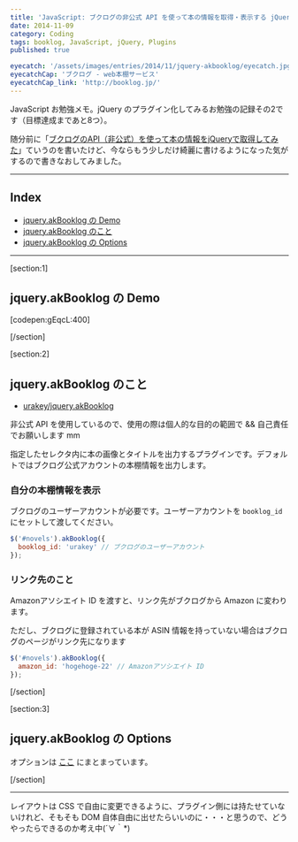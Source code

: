 ```yaml
---
title: 'JavaScript: ブクログの非公式 API を使って本の情報を取得・表示する jQuery プラグイン'
date: 2014-11-09
category: Coding
tags: booklog, JavaScript, jQuery, Plugins
published: true

eyecatch: '/assets/images/entries/2014/11/jquery-akbooklog/eyecatch.jpg'
eyecatchCap: 'ブクログ - web本棚サービス'
eyecatchCap_link: 'http://booklog.jp/'
---
```


JavaScript お勉強メモ。jQuery のプラグイン化してみるお勉強の記録その2です（目標達成まであと8つ）。

随分前に「[ブクログのAPI（非公式）を使って本の情報をjQueryで取得してみた](http://backyard.chocolateboard.net/201204/booklog-jquery)」ていうのを書いたけど、今ならもう少しだけ綺麗に書けるようになった気がするので書きなおしてみました。

---

## Index

- [jquery.akBooklog の Demo](#p1)
- [jquery.akBooklog のこと](#p2)
- [jquery.akBooklog の Options](#p3)

---

[section:1]

## jquery.akBooklog の Demo

[codepen:gEqcL:400]

[/section]

[section:2]

## jquery.akBooklog のこと

- [urakey/jquery.akBooklog](https://github.com/urakey/jquery.akBooklog)

非公式 API を使用しているので、使用の際は個人的な目的の範囲で && 自己責任でお願いします mm

指定したセレクタ内に本の画像とタイトルを出力するプラグインです。デフォルトではブクログ公式アカウントの本棚情報を出力します。

### 自分の本棚情報を表示

ブクログのユーザーアカウントが必要です。ユーザーアカウントを `booklog_id` にセットして渡してください。

```javascript
$('#novels').akBooklog({
  booklog_id: 'urakey' // ブクログのユーザーアカウント
});
```

### リンク先のこと

Amazonアソシエイト ID を渡すと、リンク先がブクログから Amazon に変わります。

ただし、ブクログに登録されている本が ASIN 情報を持っていない場合はブクログのページがリンク先になります

```javascript
$('#novels').akBooklog({
  amazon_id: 'hogehoge-22' // Amazonアソシエイト ID
});
```

[/section]

[section:3]

## jquery.akBooklog の Options

オプションは [ここ](https://github.com/urakey/jquery.akBooklog/blob/master/README.md#options) にまとまっています。

[/section]


---

レイアウトは CSS で自由に変更できるように、プラグイン側には持たせていないけれど、そもそも DOM 自体自由に出せたらいいのに・・・と思うので、どうやったらできるのか考え中(´∀｀*)

